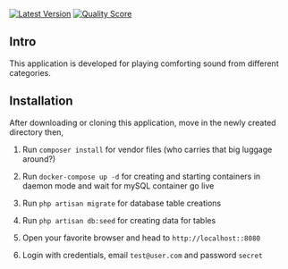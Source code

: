 [![Latest Version](https://img.shields.io/github/release/bagsiz/music-player?style=flat-square)](https://github.com/bagsiz/music-player/releases)
[![Quality Score](https://img.shields.io/scrutinizer/quality/g/bagsiz/music-player/master?style=flat-square)](https://scrutinizer-ci.com/g/bagsiz/music-player)

## Intro

This application is developed for playing comforting sound from different categories.

## Installation

After downloading or cloning this application, move in the newly created directory then,

1. Run ```composer install``` for vendor files (who carries that big luggage around?)

2. Run ```docker-compose up -d``` for creating and starting containers in daemon mode and wait for mySQL container go live

3. Run ```php artisan migrate``` for database table creations

4. Run ```php artisan db:seed``` for creating data for tables

5. Open your favorite browser and head to ```http://localhost::8080```

6. Login with credentials, email ```test@user.com``` and password ```secret```
